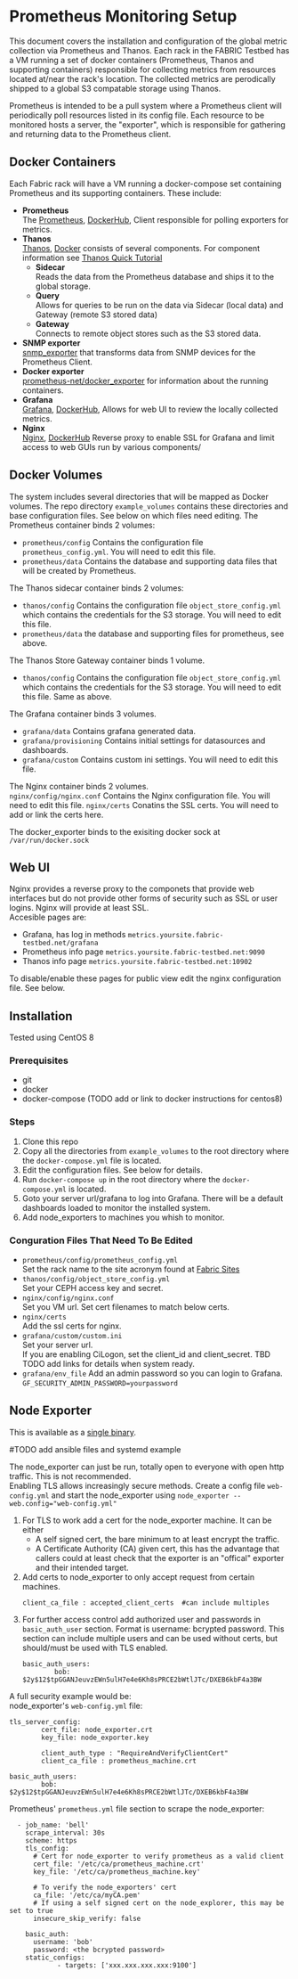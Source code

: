 
# Prometheus Monitoring Setup
This document covers the installation and configuration of the global metric collection via Prometheus and Thanos.
Each rack in the FABRIC Testbed has a VM running a set of docker containers (Prometheus, Thanos and supporting containers) responsible for collecting metrics from resources located at/near the rack's location. The collected metrics are perodically shipped to a global S3 compatable storage using Thanos.

Prometheus is intended to be a pull system where a Prometheus client will periodically poll resources listed in its config file. Each resource to be monitored hosts a server, the "exporter", which is responsible for gathering and returning data to the Prometheus client.

## Docker Containers

Each Fabric rack will have a VM running a docker-compose set containing Prometheus and its supporting containers. These include:
* **Prometheus**  
The [Prometheus](https://prometheus.io), [DockerHub](https://hub.docker.com/r/prom/prometheus), Client responsible for polling exporters for metrics.
* **Thanos**  
[Thanos](https://thanos.io), [Docker](https://quay.io/repository/thanos/thanos) consists of several components. For component information see [Thanos Quick Tutorial](https://thanos.io/tip/thanos/quick-tutorial.md/)
  * **Sidecar**  
  Reads the data from the Prometheus database and ships it to the global storage.
  * **Query**  
  Allows for queries to be run on the data via Sidecar (local data) and Gateway (remote S3 stored data)
  * **Gateway**  
  Connects to remote object stores such as the S3 stored data.
* **SNMP exporter**  
[snmp_exporter](https://github.com/prometheus/snmp_exporter) that transforms data from SNMP devices for the Prometheus Client.
* **Docker exporter**  
[prometheus-net/docker_exporter](https://github.com/prometheus-net/docker_exporter) for information about the running containers.
* **Grafana**  
[Grafana](https://grafana.com), [DockerHub](https://hub.docker.com/r/grafana/grafana/), Allows for web UI to review the locally collected metrics.
* **Nginx**  
[Nginx](https://www.nginx.com), [DockerHub](https://hub.docker.com/_/nginx) Reverse proxy to enable SSL for Grafana and limit access to web GUIs run by various components/


## Docker Volumes
The system includes several directories that will be mapped as Docker volumes. The repo directory `example_volumes` contains these directories and base configuration files. See below on which files need editing. 
The Prometheus container binds 2 volumes: 
* `prometheus/config` Contains the configuration file `prometheus_config.yml`. You will need to edit this file.
* `prometheus/data` Contains the database and supporting data files that will be created by Prometheus.

The Thanos sidecar container binds 2 volumes:
* `thanos/config` Contains the configuration file `object_store_config.yml` which contains the credentials for the S3 storage. You will need to edit this file.
* `prometheus/data` the database and supporting files for prometheus, see above.

The Thanos Store Gateway container binds 1 volume.
* `thanos/config` Contains the configuration file `object_store_config.yml` which contains the credentials for the S3 storage. You will need to edit this file. Same as above.

The Grafana container binds 3 volumes.
* `grafana/data` Contains grafana generated data.
* `grafana/provisioning` Contains initial settings for datasources and dashboards.
* `grafana/custom` Contains custom ini settings. You will need to edit this file.

The Nginx container binds 2 volumes.  
`nginx/config/nginx.conf` Contains the Nginx configuration file. You will need to edit this file.
`nginx/certs` Conatins the SSL certs. You will need to add or link the certs here.

The docker_exporter binds to the exisiting docker sock at `/var/run/docker.sock`


## Web UI
Nginx provides a reverse proxy to the componets that provide web interfaces but do not provide other forms of security such as SSL or user logins. Nginx will provide at least SSL.  
Accesible pages are:  
* Grafana, has log in methods `metrics.yoursite.fabric-testbed.net/grafana` 
* Prometheus info page `metrics.yoursite.fabric-testbed.net:9090`
* Thanos info page `metrics.yoursite.fabric-testbed.net:10902`  

To disable/enable these pages for public view edit the nginx configuration file. See below.

## Installation
Tested using CentOS 8
### Prerequisites
* git
* docker
* docker-compose
(TODO add or link to docker instructions for centos8)

### Steps
1) Clone this repo
1) Copy all the directories from `example_volumes` to the root directory where the `docker-compose.yml` file is located.
1) Edit the configuration files. See below for details.
1) Run `docker-compose up` in the root directory where the `docker-compose.yml` is located.
1) Goto your server url/grafana to log into Grafana. There will be a default dashboards loaded to monitor the installed system.
1) Add node_exporters to machines you whish to monitor. 

### Conguration Files That Need To Be Edited

* `prometheus/config/prometheus_config.yml`  
Set the rack name to the site acronym found at [Fabric Sites](https://fabric-testbed.atlassian.net/wiki/spaces/FP/pages/168624158/FABRIC+Site+Documentation)
* `thanos/config/object_store_config.yml`  
Set your CEPH access key and secret.
* `nginx/config/nginx.conf`  
Set you VM url. Set cert filenames to match below certs.
* `nginx/certs`  
Add the ssl certs for nginx.
* `grafana/custom/custom.ini`  
Set your server url.  
If you are enabling CiLogon, set the client_id and client_secret. TBD TODO add links for details when system ready.
* `grafana/env_file`
Add an admin password so you can login to Grafana. `GF_SECURITY_ADMIN_PASSWORD=yourpassword`

## Node Exporter
This is available as a [single binary](https://prometheus.io/download/#node_exporter).

#TODO add ansible files and systemd example

The node_exporter can just be run, totally open to everyone with open http traffic. This is not recommended.  
Enabling TLS allows increasingly secure methods. Create a config file `web-config.yml` and start the node_exporter using `node_exporter --web.config="web-config.yml"`  
1. For TLS to work add a cert for the node_exporter machine. It can be either
    * A self signed cert, the bare minimum to at least encrypt the traffic. 
    * A Certificate Authority (CA) given cert, this has the advantage that callers could at least check that the exporter is an "offical" exporter and their intended target.
1. Add certs to node_exporter to only accept request from certain machines.
    ```
    client_ca_file : accepted_client_certs  #can include multiples
    ``` 
1. For further access control add authorized user and passwords in `basic_auth_user` section. Format is username: bcrypted password.
This section can include multiple users and can be used without certs, but should/must be used with TLS enabled.
    ```
    basic_auth_users:
            bob: $2y$12$tpGGANJeuvzEWn5ulH7e4e6Kh8sPRCE2bWtlJTc/DXEB6kbF4a3BW
    ```

A full security example would be:  
node_exporter's `web-config.yml` file:
```
tls_server_config:
        cert_file: node_exporter.crt
        key_file: node_exporter.key

        client_auth_type : "RequireAndVerifyClientCert"
        client_ca_file : prometheus_machine.crt

basic_auth_users:
        bob: $2y$12$tpGGANJeuvzEWn5ulH7e4e6Kh8sPRCE2bWtlJTc/DXEB6kbF4a3BW
```
Prometheus' `prometheus.yml` file section to scrape the node_exporter:
```
  - job_name: 'bell'
    scrape_interval: 30s
    scheme: https
    tls_config:
      # Cert for node_exporter to verify prometheus as a valid client
      cert_file: '/etc/ca/prometheus_machine.crt'
      key_file: '/etc/ca/prometheus_machine.key'
      
      # To verify the node_exporters' cert
      ca_file: '/etc/ca/myCA.pem'
      # If using a self signed cert on the node_explorer, this may be set to true
      insecure_skip_verify: false
      
    basic_auth:
      username: 'bob'
      password: <the bcrypted password>
    static_configs:
            - targets: ['xxx.xxx.xxx.xxx:9100']
```

